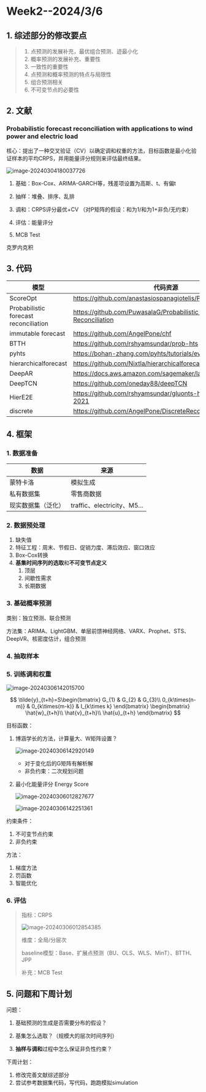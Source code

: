 # Week2--2024/3/6

## 1. 综述部分的修改要点

> 1. 点预测的发展补充，最优组合预测、迹最小化
> 2. 概率预测的发展补充、重要性
> 3. 一致性的重要性
> 4. 点预测和概率预测的特点与局限性
> 5. 组合预测相关
> 6. 不可变节点的必要性



## 2. 文献

### Probabilistic forecast reconciliation with applications to wind power and  electric load

核心：提出了一种交叉验证（CV）以确定调和权重的方法，目标函数是最小化验证样本的平均CRPS，并用能量评分规则来评估最终结果。

![image-20240304180037726](Typora_images/image-20240304180037726.png)

1. 基础：Box-Cox、ARIMA-GARCH等，残差项设置为高斯、t、有偏t

2. 抽样：堆叠、排序、乱排

3. 调和：CRPS评分最优+CV   （对P矩阵的假设：和为1/和为1+非负/无约束）

4. 评估：能量评分

5. MCB Test

   

克罗内克积



## 3. 代码

| 模型                                  | 代码资源                                                     |
| ------------------------------------- | ------------------------------------------------------------ |
| ScoreOpt                              | https://github.com/anastasiospanagiotelis/ProbReco           |
| Probabilistic forecast reconciliation | https://github.com/PuwasalaG/Probabilistic-Forecast-Reconciliation |
| immutable forecast                    | https://github.com/AngelPone/chf                             |
| BTTH                                  | https://github.com/rshyamsundar/prob-hts                     |
| pyhts                                 | https://bohan-zhang.com/pyhts/tutorials/evaluation.html      |
| hierarchicalforecast                  | https://github.com/Nixtla/hierarchicalforecast               |
| DeepAR                                | https://docs.aws.amazon.com/sagemaker/latest/dg/deepar.html  |
| DeepTCN                               | https://github.com/oneday88/deepTCN                          |
| HierE2E                               | https://github.com/rshyamsundar/gluonts-hierarchical-ICML-2021 |
| discrete                              | https://github.com/AngelPone/DiscreteRecon                   |



## 4. 框架

### 1. 数据准备

| 数据               | 来源                        |
| ------------------ | --------------------------- |
| 蒙特卡洛           | 模拟生成                    |
| 私有数据集         | 零售商数据                  |
| 现实数据集（泛化） | traffic、electricity、M5... |

### 2. 数据预处理

1. 缺失值
2. 特征工程：周末、节假日、促销力度、滞后效应、窗口效应
3. Box-Cox转换
4. **基集时间序列的选取**和**不可变节点定义**
   1. 顶层
   2. 间歇性需求
   3. 长期数据

### 3. 基础概率预测

类别：独立预测、联合预测

方法集：ARIMA、LightGBM、单层前馈神经网络、VARX、Prophet、STS、DeepVR、核密度估计，组合预测

### 4. 抽取样本

### 5. 训练调和权重

![image-20240306142015700](Typora_images/image-20240306142015700.png)

$$
\tilde{y}_{t+h}=S\begin{bmatrix}
G_{1} & G_{2} & G_{3}\\
0_{k\times(n-m)} & 0_{k\times(m-k)} & I_{k\times k}
\end{bmatrix}
\begin{bmatrix}
\hat{w}_{t+h}\\
\hat{v}_{t+h}\\
\hat{u}_{t+h}
\end{bmatrix}
$$


目标函数：

1. 博涵学长的方法，计算量大、W矩阵设置？

   ![image-20240306142920149](Typora_images/image-20240306142920149.png)

   * 对于变化后的G矩阵有解析解
   * 非负约束：二次规划问题

   

2. 最小化能量评分 Energy Score

   ![image-20240306012827677](Typora_images/image-20240306012827677.png)

   

   ![image-20240306142251361](Typora_images/image-20240306142251361.png)

约束条件：

1. 不可变节点约束
2. 非负约束

方法：

1. 梯度方法
2. 罚函数
3. 智能优化

### 6. 评估

> 指标：CRPS
>
> ![image-20240306012854385](Typora_images/image-20240306012854385.png)
>
> 维度：全局/分层次
>
> baseline模型：Base、扩展点预测（BU、OLS、WLS、MinT）、BTTH、JPP
>
> 补充：MCB Test



## 5. 问题和下周计划

问题：

1. 基础预测的生成是否需要分布的假设？

2. 基集怎么选取？（规模大的层次时间序列）

3. **抽样与调和**过程中怎么保证非负性约束？

   

下周计划：

1. 修改完善文献综述部分
2. 尝试参考数据集代码，写代码，跑跑模拟simulation